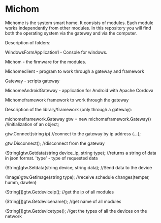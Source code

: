 # Michom
Michome is the system smart home. It consists of modules. Each module works independently from other modules. In this repository you will find both the operating system via the gateway and via the computer. 

Description of folders: 

WindowsFormApplication1 - Console for windows. 

Michom - the firmware for the modules. 

Michomeclient - program to work through a gateway and framework 

Gateway - scripts gateway 

MichomeAndroidGateway - application for Android with Apache Cordova

Michomeframework framework to work through the gateway 



Description of the library/framework (only through a gateway): 

michomeframework.Gateway gtw = new michomeframework.Gateway() //initialization of an object; 

gtw.Connect(string ip) //connect to the gateway by ip address (***.***.***.***); 

gtw.Disconnect(); //disconnect from the gateway 

(String)gtw.Getdata(string device_ip, string type); //returns a string of data in json format. 'type' - type of requested data 

(String)gtw.Setdata(string device, string data); //Send data to the device 

(Image)gtw.Getimage(string type); //receive schedule changes(temper, humm, dawlen) 

(String[])gtw.Getdeviceip(); //get the ip of all modules 

(String[])gtw.Getdevicename(); //get name of all modules 

(String[])gtw.Getdevicetype(); //get the types of all the devices on the network
